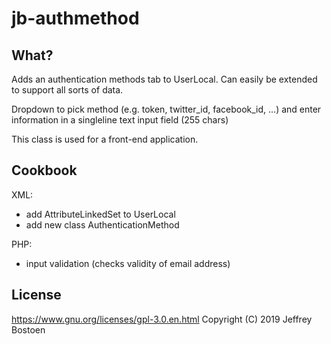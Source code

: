 # jb-authmethod

## What?
Adds an authentication methods tab to UserLocal. Can easily be extended to support all sorts of data. 

Dropdown to pick method (e.g. token, twitter_id, facebook_id, ...) and enter information in a singleline text input field (255 chars)

This class is used for a front-end application.

## Cookbook

XML:
* add AttributeLinkedSet to UserLocal
* add new class AuthenticationMethod

PHP:
* input validation (checks validity of email address)

## License
https://www.gnu.org/licenses/gpl-3.0.en.html
Copyright (C) 2019 Jeffrey Bostoen
